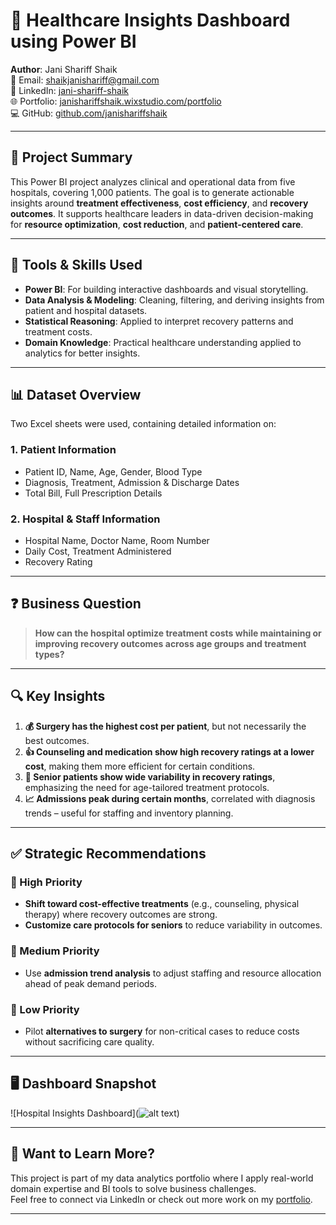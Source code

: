 # 🏥 Healthcare Insights Dashboard using Power BI  
**Author**: Jani Shariff Shaik  
📧 Email: shaikjanishariff@gmail.com  
🔗 LinkedIn: [jani-shariff-shaik](https://www.linkedin.com/in/jani-shariff-shaik-374998292/)  
🌐 Portfolio: [janishariffshaik.wixstudio.com/portfolio](https://janishariffshaik.wixstudio.com/portfolio)  
💻 GitHub: [github.com/janishariffshaik](https://github.com/Jani-Shaik-1406)

---

## 📌 Project Summary

This Power BI project analyzes clinical and operational data from five hospitals, covering 1,000 patients. The goal is to generate actionable insights around **treatment effectiveness**, **cost efficiency**, and **recovery outcomes**. It supports healthcare leaders in data-driven decision-making for **resource optimization**, **cost reduction**, and **patient-centered care**.

---

## 🧰 Tools & Skills Used

- **Power BI**: For building interactive dashboards and visual storytelling.
- **Data Analysis & Modeling**: Cleaning, filtering, and deriving insights from patient and hospital datasets.
- **Statistical Reasoning**: Applied to interpret recovery patterns and treatment costs.
- **Domain Knowledge**: Practical healthcare understanding applied to analytics for better insights.

---

## 📊 Dataset Overview

Two Excel sheets were used, containing detailed information on:

### 1. Patient Information  
- Patient ID, Name, Age, Gender, Blood Type  
- Diagnosis, Treatment, Admission & Discharge Dates  
- Total Bill, Full Prescription Details  

### 2. Hospital & Staff Information  
- Hospital Name, Doctor Name, Room Number  
- Daily Cost, Treatment Administered  
- Recovery Rating  

---

## ❓ Business Question

> **How can the hospital optimize treatment costs while maintaining or improving recovery outcomes across age groups and treatment types?**

---

## 🔍 Key Insights

1. **💰 Surgery has the highest cost per patient**, but not necessarily the best outcomes.
2. **👍 Counseling and medication show high recovery ratings at a lower cost**, making them more efficient for certain conditions.
3. **👴 Senior patients show wide variability in recovery ratings**, emphasizing the need for age-tailored treatment protocols.
4. **📈 Admissions peak during certain months**, correlated with diagnosis trends – useful for staffing and inventory planning.

---

## ✅ Strategic Recommendations

### 🔺 High Priority
- **Shift toward cost-effective treatments** (e.g., counseling, physical therapy) where recovery outcomes are strong.
- **Customize care protocols for seniors** to reduce variability in outcomes.

### 🔹 Medium Priority
- Use **admission trend analysis** to adjust staffing and resource allocation ahead of peak demand periods.

### 🔻 Low Priority
- Pilot **alternatives to surgery** for non-critical cases to reduce costs without sacrificing care quality.

---

## 🖥️ Dashboard Snapshot

![Hospital Insights Dashboard](![alt text](image.png))  


---

## 📁 Want to Learn More?

This project is part of my data analytics portfolio where I apply real-world domain expertise and BI tools to solve business challenges.  
Feel free to connect via LinkedIn or check out more work on my [portfolio](https://janishariffshaik.wixstudio.com/portfolio).

---